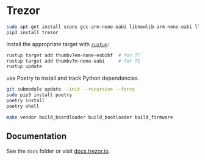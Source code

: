 # Trezor 


```sh
sudo apt-get install scons gcc-arm-none-eabi libnewlib-arm-none-eabi llvm-dev libclang-dev clang
pip3 install trezor

```

Install the appropriate target with [`rustup`](https://rustup.rs/):

```sh
rustup target add thumbv7em-none-eabihf  # for TT
rustup target add thumbv7m-none-eabi     # for T1
rustup update
```

use Poetry to install and track Python dependencies.

```sh
git submodule update --init --recursive --force
sudo pip3 install poetry
poetry install
poetry shell
```


```sh
make vendor build_boardloader build_bootloader build_firmware
```


## Documentation

See the `docs` folder or visit [docs.trezor.io](https://docs.trezor.io).
